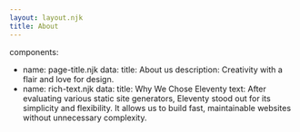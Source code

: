 ```yaml
---
layout: layout.njk
title: About
---
```

components:
  - name: page-title.njk
    data:
      title: About us
      description: Creativity with a flair and love for design.
  - name: rich-text.njk
    data:
      title: Why We Chose Eleventy
      text: After evaluating various static site generators, Eleventy stood out for its simplicity and flexibility. It allows us to build fast, maintainable websites without unnecessary complexity.
